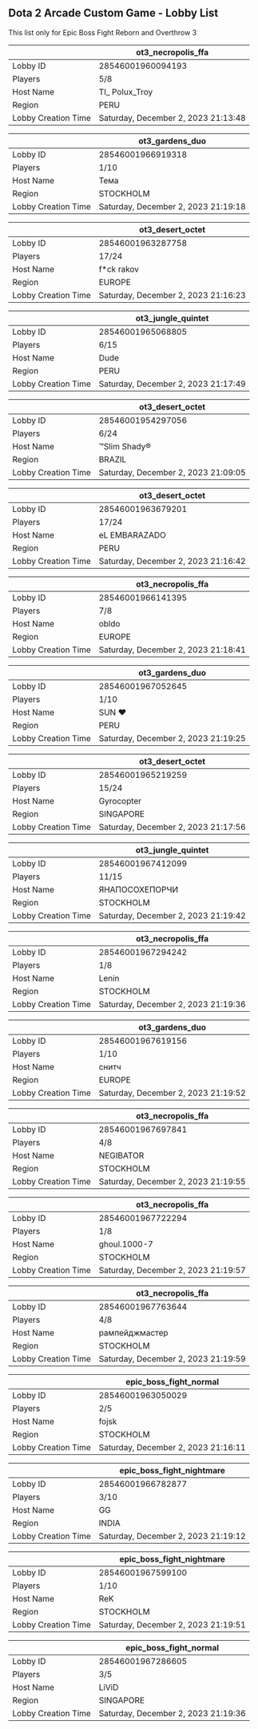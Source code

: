 ## Dota 2 Arcade Custom Game - Lobby List

This list only for Epic Boss Fight Reborn and Overthrow 3

|  | ot3_necropolis_ffa |
| ------ | ------ |
| Lobby ID | 28546001960094193 |
| Players | 5/8 |
| Host Name | TI_ Polux_Troy |
| Region | PERU |
| Lobby Creation Time | Saturday, December 2, 2023 21:13:48 |


|  | ot3_gardens_duo |
| ------ | ------ |
| Lobby ID | 28546001966919318 |
| Players | 1/10 |
| Host Name | Тема |
| Region | STOCKHOLM |
| Lobby Creation Time | Saturday, December 2, 2023 21:19:18 |


|  | ot3_desert_octet |
| ------ | ------ |
| Lobby ID | 28546001963287758 |
| Players | 17/24 |
| Host Name | f*ck rakov |
| Region | EUROPE |
| Lobby Creation Time | Saturday, December 2, 2023 21:16:23 |


|  | ot3_jungle_quintet |
| ------ | ------ |
| Lobby ID | 28546001965068805 |
| Players | 6/15 |
| Host Name | Dude |
| Region | PERU |
| Lobby Creation Time | Saturday, December 2, 2023 21:17:49 |


|  | ot3_desert_octet |
| ------ | ------ |
| Lobby ID | 28546001954297056 |
| Players | 6/24 |
| Host Name | ™Slim Shady® |
| Region | BRAZIL |
| Lobby Creation Time | Saturday, December 2, 2023 21:09:05 |


|  | ot3_desert_octet |
| ------ | ------ |
| Lobby ID | 28546001963679201 |
| Players | 17/24 |
| Host Name | eL EMBARAZADO |
| Region | PERU |
| Lobby Creation Time | Saturday, December 2, 2023 21:16:42 |


|  | ot3_necropolis_ffa |
| ------ | ------ |
| Lobby ID | 28546001966141395 |
| Players | 7/8 |
| Host Name | obldo |
| Region | EUROPE |
| Lobby Creation Time | Saturday, December 2, 2023 21:18:41 |


|  | ot3_gardens_duo |
| ------ | ------ |
| Lobby ID | 28546001967052645 |
| Players | 1/10 |
| Host Name | SUN ♥ |
| Region | PERU |
| Lobby Creation Time | Saturday, December 2, 2023 21:19:25 |


|  | ot3_desert_octet |
| ------ | ------ |
| Lobby ID | 28546001965219259 |
| Players | 15/24 |
| Host Name | Gyrocopter |
| Region | SINGAPORE |
| Lobby Creation Time | Saturday, December 2, 2023 21:17:56 |


|  | ot3_jungle_quintet |
| ------ | ------ |
| Lobby ID | 28546001967412099 |
| Players | 11/15 |
| Host Name | ЯНАПОСОХЕПОРЧИ |
| Region | STOCKHOLM |
| Lobby Creation Time | Saturday, December 2, 2023 21:19:42 |


|  | ot3_necropolis_ffa |
| ------ | ------ |
| Lobby ID | 28546001967294242 |
| Players | 1/8 |
| Host Name | Lenin |
| Region | STOCKHOLM |
| Lobby Creation Time | Saturday, December 2, 2023 21:19:36 |


|  | ot3_gardens_duo |
| ------ | ------ |
| Lobby ID | 28546001967619156 |
| Players | 1/10 |
| Host Name | снитч |
| Region | EUROPE |
| Lobby Creation Time | Saturday, December 2, 2023 21:19:52 |


|  | ot3_necropolis_ffa |
| ------ | ------ |
| Lobby ID | 28546001967697841 |
| Players | 4/8 |
| Host Name | NEGIBATOR |
| Region | STOCKHOLM |
| Lobby Creation Time | Saturday, December 2, 2023 21:19:55 |


|  | ot3_necropolis_ffa |
| ------ | ------ |
| Lobby ID | 28546001967722294 |
| Players | 1/8 |
| Host Name | ghoul.1000-7 |
| Region | STOCKHOLM |
| Lobby Creation Time | Saturday, December 2, 2023 21:19:57 |


|  | ot3_necropolis_ffa |
| ------ | ------ |
| Lobby ID | 28546001967763644 |
| Players | 4/8 |
| Host Name | рампейджмастер |
| Region | STOCKHOLM |
| Lobby Creation Time | Saturday, December 2, 2023 21:19:59 |


|  | epic_boss_fight_normal |
| ------ | ------ |
| Lobby ID | 28546001963050029 |
| Players | 2/5 |
| Host Name | fojsk |
| Region | STOCKHOLM |
| Lobby Creation Time | Saturday, December 2, 2023 21:16:11 |


|  | epic_boss_fight_nightmare |
| ------ | ------ |
| Lobby ID | 28546001966782877 |
| Players | 3/10 |
| Host Name | GG |
| Region | INDIA |
| Lobby Creation Time | Saturday, December 2, 2023 21:19:12 |


|  | epic_boss_fight_nightmare |
| ------ | ------ |
| Lobby ID | 28546001967599100 |
| Players | 1/10 |
| Host Name | ReK |
| Region | STOCKHOLM |
| Lobby Creation Time | Saturday, December 2, 2023 21:19:51 |


|  | epic_boss_fight_normal |
| ------ | ------ |
| Lobby ID | 28546001967286605 |
| Players | 3/5 |
| Host Name | LiViD |
| Region | SINGAPORE |
| Lobby Creation Time | Saturday, December 2, 2023 21:19:36 |


